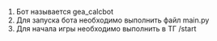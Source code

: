 1. Бот называется gea_calcbot
2. Для запуска бота необходимо выполнить файл main.py
3. Для начала игры необходимо выполнить в ТГ /start
